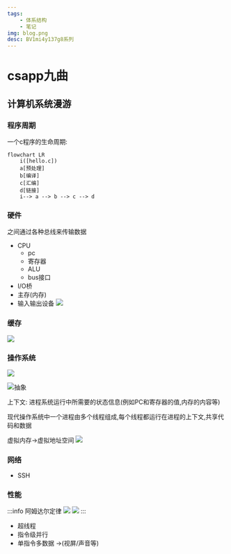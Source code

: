 ```yaml
---
tags: 
    - 体系结构
    - 笔记
img: blog.png
desc: BV1mi4y137g8系列
---
```


# csapp九曲

## 计算机系统漫游
### 程序周期
一个c程序的生命周期:
```mermaidjs
flowchart LR
    i([hello.c])
    a[预处理]
    b[编译]
    c[汇编]
    d[链接]
    i--> a --> b --> c --> d
```
### 硬件
之间通过各种总线来传输数据
- CPU
  - pc
  - 寄存器
  - ALU
  - bus接口
- I/O桥
- 主存(内存)
- 输入输出设备
![](https://cdn.jsdelivr.net/gh/open17/Pic/img/202402080212444.png)

### 缓存
![](https://cdn.jsdelivr.net/gh/open17/Pic/img/202402080216377.png)

### 操作系统
![](https://cdn.jsdelivr.net/gh/open17/Pic/img/202402080217649.png)

![抽象](https://cdn.jsdelivr.net/gh/open17/Pic/img/202402080218005.png)

上下文: 进程系统运行中所需要的状态信息(例如PC和寄存器的值,内存的内容等)

现代操作系统中一个进程由多个线程组成,每个线程都运行在进程的上下文,共享代码和数据

虚拟内存->虚拟地址空间
![](https://cdn.jsdelivr.net/gh/open17/Pic/img/202402080229975.png)

### 网络
- SSH

### 性能
:::info 阿姆达尔定律
![](https://cdn.jsdelivr.net/gh/open17/Pic/img/202402080243947.png)
![](https://cdn.jsdelivr.net/gh/open17/Pic/img/202402080244659.png)
:::
- 超线程
- 指令级并行
- 单指令多数据 ->(视屏/声音等)